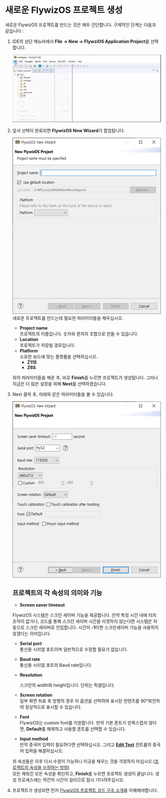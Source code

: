 # <span id="new_flythings_project">새로운 FlywizOS 프로젝트 생성</span>
 새로운 FlywizOS 프로젝트를 만드는 것은 매우 간단합니다. 구체적인 단계는 다음과 같습니다 :
1. IDE의 상단 메뉴바에서 **File -> New -> FlywziOS Application Project**를 선택합니다.

   ![새로운 프로젝트](assets/ide/new_flythings_project.gif)  

2. 앞서 선택이 완료되면 **FlywizOS New Wizard**가 팝업됩니다.
  
   ![](assets/ide/wizard_new_project_page1.png)  
   새로운 프로젝트를 만드는데 필요한 파라미터들을 채우십시오.

   * **Project name**  
    프로젝트의 이름입니다. 숫자와 문자의 조합으로 만들 수 있습니다.
   * **Location**  
    프로젝트가 저장될 경로입니다.
   * **Platform**  
    소유한 보드에 맞는 플랫폼을 선택하십시오.
     - **Z11S**  
     - **Z6S**  
   
   위의 파라미터들을 채운 후, 바로 **Finish**를 누르면 프로젝트가 생성됩니다. 그러나 지금은 더 많은 설정을 위해 **Next**를 선택하겠습니다.
3. Next 클릭 후, 아래와 같은 파라미터들을 볼 수 있습니다.
  
   ![](assets/ide/wizard_new_project_page2.png)  
   
   
   ## 프로젝트의 각 속성의 의미와 기능
   * **Screen saver timeout**  
   
    FlywizOS 시스템은 스크린 세이버 기능을 제공합니다. 만약 특정 시간 내에 터치 조작이 없거나, 코드를 통해 스크린 세이버 시간을 리셋하지 않는다면 시스템은 자동으로 스크린 세이버로 진입합니다.
    시간이 **-1**이면 스크린세이버 기능을 사용하지 않겠다는 의미입니다.
   
   * **Serial port**  
    통신용 시리얼 포트이며 일반적으로 수정할 필요가 없습니다.
   
   * **Baud rate**   
    통신용 시리얼 포트의 Baud rate입니다.
   
   * **Resolution**  

      스크린의 width와 height입니다. 단위는 픽셀입니다.

   * **Screen rotation**  
    일부 화면 좌표 축 방향의 경우 이 옵션을 선택하여 표시된 컨텐츠를 90°회전하여 정상적으로 표시할 수 있습니다.
   
   * **Font**  
    FlywizOS는 custom font를 지원합니다. 만약 기본 폰트가 만족스럽지 않다면, **Default**를 해제하고 사용할 폰트를 선택할 수 있습니다.
   
   * **Input method**  
    만약 중국어 입력이 필요하다면 선택하십시오. 그리고 **[Edit Text](edittext.md)** 컨트롤의 중국어 입력을 해결하십시오.

   위 속성들은 이후 다시 수정이 가능하니 이곳을 채우는 것을 걱정하지 마십시오.([프로젝트의 속성을 수정하는 방법](set_project_properties.md))  
   모든 채워진 모든 속성을 확인하고, **Finish**를 누르면 프로젝트 생성이 끝납니다. 생성 프로세스에는 약간의 시간이 걸리므로 잠시 기다려주십시오.

4. 프로젝트가 생성되면 먼저 [FlywizOS 프로젝트 코드 구조 소개](project_structure#project_structure.md)를 이해해야합니다.

